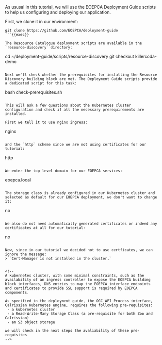 As ususal in this tutorial, we will use the EOEPCA Deployment Guide scripts to help us configuring and deploying our application. 

First, we clone it in our environment:

```
git clone https://github.com/EOEPCA/deployment-guide
```{{exec}}

The Rescource Catalogue deployment scripts are available in the `resource-discovery` directory:

```
cd ~/deployment-guide/scripts/resource-discovery
git checkout killercoda-demo
```{{exec}}

Next we'll check whether the prerequisites for installing the Resource Discovery building block are met. The Deployment Guide scripts provide a dedicated script for this task:

```
bash check-prerequisites.sh
```{{exec}}

This will ask a few questions about the Kubernetes cluster configuration and check if all the necessary prerequirements are installed. 

First we tell it to use nginx ingress:
```
nginx
```{{exec}}

and the `http` scheme since we are not using certificates for our tutorial:
```
http
```{{exec}}

We enter the top-level domain for our EOEPCA services:
```
eoepca.local
```{{exec}}

The storage class is already configured in our Kubernetes cluster and selected as default for our EOEPCA deployment, we don't want to change it:
```
no
```{{exec}}

We also do not need automatically generated certificates or indeed any certificates at all for our tutorial:
```
no
```{{exec}}

Now, since in our tutorial we decided not to use certficates, we can ignore the message:
> `Cert-Manager is not installed in the cluster.`


<!--
A kubernetes cluster, with some minimal constraints, such as the availability of an ingress controller to expose the EOEPCA building block interfaces, DNS entries to map the EOEPCA interface endpoints and certificates to provide SSL support is required by EOEPCA components.

As specified in the deployment guide, the OGC API Process interface, Calrissian Kubernetes engine, requires the following pre-requisites:
 - a kubernetes cluster
 - a Read-Write-Many Storage Class (a pre-requisite for both Zoo and Calrissian)
 - an S3 object storage

we will check in the next steps the avaliability of these pre-requisites
-->
